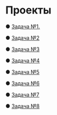 # Проекты


● [Задача №1.](https://github.com/artmaxst/iqa-homeworks1/tree/main)

● [Задача  №2](https://github.com/artmaxst/iqa-homeworks2/blob/main/README.md)

● [Задача  №3](https://github.com/artmaxst/iqa-homeworks3/blob/main/README.md)

● [Задача №4](https://github.com/artmaxst/iqa-homeworks5/blob/main/README.md)

● [Задача №5](https://github.com/artmaxst/iqa-homeworks4)

● [Задача №6](https://github.com/artmaxst/iqa-homeworks6/blob/main/README.md)

● [Задача №7](https://github.com/artmaxst/iqa-homeworks8/blob/main/README.md)

● [Задача №8](https://github.com/artmaxst/iqa-homeworks7/blob/main/README.md)

